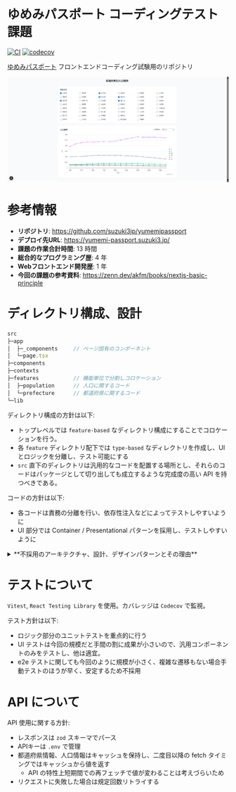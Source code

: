 # ゆめみパスポート コーディングテスト課題
[![CI](https://github.com/suzuki3jp/YumemiPassport/actions/workflows/ci.yaml/badge.svg)](https://github.com/suzuki3jp/YumemiPassport/actions/workflows/ci.yaml)
[![codecov](https://codecov.io/gh/suzuki3jp/YumemiPassport/graph/badge.svg?token=3ZE8AYDYBY)](https://codecov.io/gh/suzuki3jp/YumemiPassport)

[ゆめみパスポート](https://hrmos.co/pages/yumemi/jobs/101000000010) フロントエンドコーディング試験用のリポジトリ

![スクショ](./assets/screenshot.png)

# 参考情報
- **リポジトリ**: https://github.com/suzuki3jp/yumemipassport
- **デプロイ先URL**: https://yumemi-passport.suzuki3.jp/
- **課題の作業合計時間**: 13 時間
- **総合的なプログラミング歴**: 4 年
- **Webフロントエンド開発歴**: 1 年
- **今回の課題の参考資料**: https://zenn.dev/akfm/books/nextjs-basic-principle

# ディレクトリ構成、設計
```ts
src
├─app
│  ├─_components     // ページ固有のコンポーネント
│  └─page.tsx
├─components
├─contexts
├─features           // 機能単位で分割しコロケーション
│  ├─population      // 人口に関するコード
│  └─prefecture      // 都道府県に関するコード
└─lib
```
ディレクトリ構成の方針は以下: 
- トップレベルでは `feature-based` なディレクトリ構成にすることでコロケーションを行う。
- 各 `feature` ディレクトリ配下では `type-based` なディレクトリを作成し、UIとロジックを分離し、テスト可能にする
- `src` 直下のディレクトリは汎用的なコードを配置する場所とし、それらのコードはパッケージとして切り出しても成立するような完成度の高い API を持つべきである。

コードの方針は以下:
- 各コードは責務の分離を行い、依存性注入などによってテストしやすいように
- UI 部分では Container / Presentational パターンを採用し、テストしやすいように


<details>

<summary>**不採用のアーキテクチャ、設計、デザインパターンとその理由**</summary>

### 過剰設計として不採用
- Atomic Design
- レイヤードアーキテクチャ（その他 `layer-based` なアーキテクチャ）
  - ディレクトリ構成では採用していないが、コード部分の考え方としてはテストがしやすくなるため、採用。

</details>

# テストについて
`Vitest`, `React Testing Library` を使用。カバレッジは `Codecov` で監視。  

テスト方針は以下:
- ロジック部分のユニットテストを重点的に行う
- UI テストは今回の規模だと手間の割に成果が小さいので、汎用コンポーネントのみをテストし、他は適宜。
- e2e テストに関しても今回のように規模が小さく、複雑な遷移もない場合手動テストのほうが早く、安定するため不採用

# API について
API 使用に関する方針: 
- レスポンスは `zod` スキーマでパース
- APIキーは `.env` で管理
- 都道府県情報、人口情報はキャッシュを保持し、二度目以降の fetch タイミングではキャッシュから値を返す
  - API の特性上短期間での再フェッチで値が変わることは考えづらいため
- リクエストに失敗した場合は規定回数リトライする
